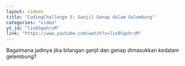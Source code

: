 ```yaml
---
layout: videos
title: "CodingChallenge 5: Ganjil Genap dalam Gelembung"
categories: "video"
yt_id: "lix0SqohrzM"
link: "https://www.youtube.com/watch?v=lix0SqohrzM"
---
```

Bagaimana jadinya jika bilangan ganjil dan genap dimasukkan kedalam gelembung?
